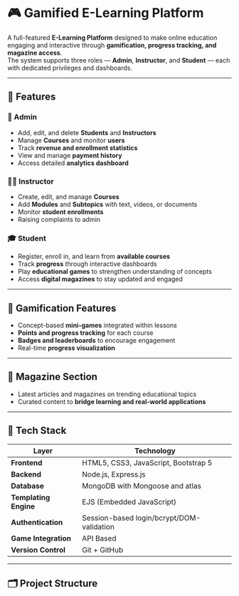 # 🎮 Gamified E-Learning Platform

A full-featured **E-Learning Platform** designed to make online education engaging and interactive through **gamification, progress tracking, and magazine access**.  
The system supports three roles — **Admin**, **Instructor**, and **Student** — each with dedicated privileges and dashboards.

---

## 🚀 Features

### 👑 Admin
- Add, edit, and delete **Students** and **Instructors**
- Manage **Courses** and monitor **users**
- Track **revenue and enrollment statistics**
- View and manage **payment history**
- Access detailed **analytics dashboard**

### 👨‍🏫 Instructor
- Create, edit, and manage **Courses**
- Add **Modules** and **Subtopics** with text, videos, or documents
- Monitor **student enrollments**
- Raising complaints to admin

### 🎓 Student
- Register, enroll in, and learn from **available courses**
- Track **progress** through interactive dashboards
- Play **educational games** to strengthen understanding of concepts
- Access **digital magazines** to stay updated and engaged


---

## 🧠 Gamification Features
- Concept-based **mini-games** integrated within lessons
- **Points and progress tracking** for each course
- **Badges and leaderboards** to encourage engagement
- Real-time **progress visualization**

---

## 📰 Magazine Section
- Latest articles and magazines on trending educational topics
- Curated content to **bridge learning and real-world applications**

---

## 🧩 Tech Stack

| Layer | Technology |
|-------|-------------|
| **Frontend** | HTML5, CSS3, JavaScript, Bootstrap 5 |
| **Backend** | Node.js, Express.js |
| **Database** | MongoDB with Mongoose and atlas |
| **Templating Engine** | EJS (Embedded JavaScript) |
| **Authentication** | Session-based login/bcrypt/DOM-validation |
| **Game Integration** | API Based|
| **Version Control** | Git + GitHub |

---

## 🗂️ Project Structure
